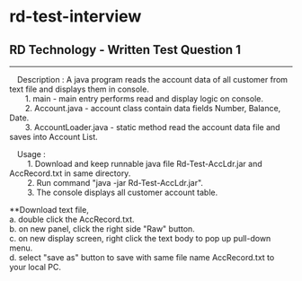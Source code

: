 # rd-test-interview
<h2 align=centre> RD Technology - Written Test Question 1 </h2>
<hr></hr>
<body>
  <p align=left>
    &emsp;Description : A java program reads the account data of all customer from text file and displays them in console.<br>
    &emsp;&emsp;1. main - main entry performs read and display logic on console.<br>
    &emsp;&emsp;2. Account.java - account class contain data fields Number, Balance, Date.<br>
    &emsp;&emsp;3. AccountLoader.java - static method read the account data file and saves into Account List.<br>
  </p>
  <p align=left>
    &emsp;Usage : <br>
    &emsp;&emsp; 1. Download and keep runnable java file Rd-Test-AccLdr.jar and AccRecord.txt in same directory.<br>
    &emsp;&emsp; 2. Run command "java -jar Rd-Test-AccLdr.jar".</br>
    &emsp;&emsp; 3. The console displays all customer account table.<br>
  </p>
  <p align=left>
    **Download text file, <br>
    a. double click the AccRecord.txt. <br>
    b. on new panel, click the right side "Raw" button. <br>
    c. on new display screen, right click the text body to pop up pull-down menu. <br>
    d. select "save as" button to save with same file name AccRecord.txt to your local PC. <br>
  </p>
